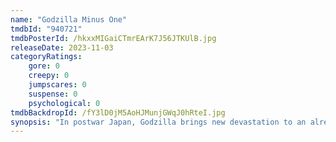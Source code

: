 ```yaml
---
name: "Godzilla Minus One"
tmdbId: "940721"
tmdbPosterId: /hkxxMIGaiCTmrEArK7J56JTKUlB.jpg
releaseDate: 2023-11-03
categoryRatings:
    gore: 0
    creepy: 0
    jumpscares: 0
    suspense: 0
    psychological: 0
tmdbBackdropId: /fY3lD0jM5AoHJMunjGWqJ0hRteI.jpg
synopsis: "In postwar Japan, Godzilla brings new devastation to an already scorched landscape. With no military intervention or government help in sight, the survivors must join together in the face of despair and fight back against an unrelenting horror."
---
```

